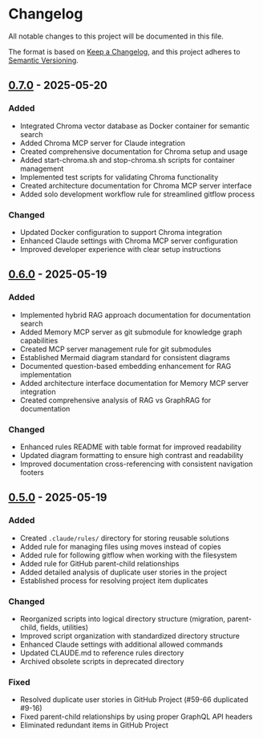# Changelog

All notable changes to this project will be documented in this file.

The format is based on [Keep a Changelog](https://keepachangelog.com/en/1.0.0/),
and this project adheres to [Semantic Versioning](https://semver.org/spec/v2.0.0.html).

## [0.7.0] - 2025-05-20

### Added
- Integrated Chroma vector database as Docker container for semantic search
- Added Chroma MCP server for Claude integration
- Created comprehensive documentation for Chroma setup and usage
- Added start-chroma.sh and stop-chroma.sh scripts for container management
- Implemented test scripts for validating Chroma functionality
- Created architecture documentation for Chroma MCP server interface
- Added solo development workflow rule for streamlined gitflow process

### Changed
- Updated Docker configuration to support Chroma integration
- Enhanced Claude settings with Chroma MCP server configuration
- Improved developer experience with clear setup instructions

## [0.6.0] - 2025-05-19

### Added
- Implemented hybrid RAG approach documentation for documentation search
- Added Memory MCP server as git submodule for knowledge graph capabilities
- Created MCP server management rule for git submodules
- Established Mermaid diagram standard for consistent diagrams
- Documented question-based embedding enhancement for RAG implementation
- Added architecture interface documentation for Memory MCP server integration
- Created comprehensive analysis of RAG vs GraphRAG for documentation

### Changed
- Enhanced rules README with table format for improved readability
- Updated diagram formatting to ensure high contrast and readability
- Improved documentation cross-referencing with consistent navigation footers

## [0.5.0] - 2025-05-19

### Added
- Created `.claude/rules/` directory for storing reusable solutions
- Added rule for managing files using moves instead of copies
- Added rule for following gitflow when working with the filesystem
- Added rule for GitHub parent-child relationships
- Added detailed analysis of duplicate user stories in the project
- Established process for resolving project item duplicates

### Changed
- Reorganized scripts into logical directory structure (migration, parent-child, fields, utilities)
- Improved script organization with standardized directory structure
- Enhanced Claude settings with additional allowed commands
- Updated CLAUDE.md to reference rules directory
- Archived obsolete scripts in deprecated directory

### Fixed
- Resolved duplicate user stories in GitHub Project (#59-66 duplicated #9-16)
- Fixed parent-child relationships by using proper GraphQL API headers
- Eliminated redundant items in GitHub Project

[0.7.0]: https://github.com/o2alexanderfedin/ai-assistant-project/releases/tag/0.7.0
[0.6.0]: https://github.com/o2alexanderfedin/ai-assistant-project/releases/tag/0.6.0
[0.5.0]: https://github.com/o2alexanderfedin/ai-assistant-project/releases/tag/0.5.0
[0.4.0]: https://github.com/o2alexanderfedin/ai-assistant-project/releases/tag/0.4.0
[0.3.0]: https://github.com/o2alexanderfedin/ai-assistant-project/releases/tag/0.3.0
[0.2.0]: https://github.com/o2alexanderfedin/ai-assistant-project/releases/tag/0.2.0
[0.1.0]: https://github.com/o2alexanderfedin/ai-assistant-project/releases/tag/0.1.0